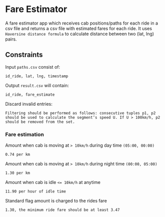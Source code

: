 # Fare Estimator
A fare estimator app which receives cab positions/paths for each ride in a csv file and returns a csv file with estimated fares for each ride. It uses `Haversine distance formula` to calculate distance between two (lat, lng) pairs.

## Constraints

Input `paths.csv` consist of:
```
id_ride, lat, lng, timestamp
```

Output `result.csv` will contain:
```
id_ride, fare_estimate
```

Discard invalid entries:
```
Filtering should be performed as follows: consecutive tuples p1, p2 should be used to calculate the segment’s speed U. If U > 100km/h, p2 should be removed from the set.
```

### Fare estimation

Amount when cab is moving at `> 10km/h` during day time `(05:00, 00:00)`
```
0.74 per km
```

Amount when cab is moving at `> 10km/h` during night time `(00:00, 05:00)`
```
1.30 per km
```

Amount when cab is idle `<= 10km/h` at anytime
```
11.90 per hour of idle time
```

Standard flag amount is charged to the rides fare
```
1.30, the minimum ride fare should be at least 3.47
```
